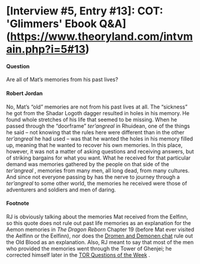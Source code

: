# [Interview #5, Entry #13]: COT: 'Glimmers' Ebook Q&A](https://www.theoryland.com/intvmain.php?i=5#13)

#### Question

Are all of Mat’s memories from his past lives?

#### Robert Jordan

No, Mat’s “old” memories are not from his past lives at all. The “sickness” he got from the Shadar Logoth dagger resulted in holes in his memory. He found whole stretches of his life that seemed to be missing. When he passed through the “doorframe”
*ter’angreal*
in Rhuidean, one of the things he said – not knowing that the rules here were different than in the other
*ter’angreal*
he had used – was that he wanted the holes in his memory filled up, meaning that he wanted to recover his own memories. In this place, however, it was not a matter of asking questions and receiving answers, but of striking bargains for what you want. What he received for that particular demand was memories gathered by the people on that side of the
*ter’angreal*
, memories from many men, all long dead, from many cultures. And since not everyone passing by has the nerve to journey through a
*ter’angreal*
to some other world, the memories he received were those of adventurers and soldiers and men of daring.

#### Footnote

RJ is obviously talking about the memories Mat received from the Eelfinn, so this quote does not rule out past life memories as an explanation for the Aemon memories in
*The Dragon Reborn*
Chapter 19 (before Mat ever visited the Aelfinn or the Eelfinn), nor does the
[Dromen and Demonen chat](http://www.theoryland.com/intvmain.php?i=135#16)
rule out the Old Blood as an explanation. Also, RJ meant to say that most of the men who provided the memories went through the Tower of Ghenjei; he corrected himself later in the
[TOR Questions of the Week](http://www.theoryland.com/intvmain.php?i=4#12)
.

